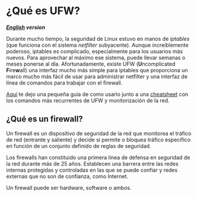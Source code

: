 # ¿Qué es UFW?
***[English](7_What_is_UFW.md) version***

Durante mucho tiempo, la seguridad de Linux estuvo en manos de *iptables* (que funciona con el sistema *netfilter* subyacente). Aunque increíblemente poderoso, iptables es complicado, especialmente para los usuarios más nuevos. Para aprovechar al máximo ese sistema, puede llevar semanas o meses ponerse al día. Afortunadamente, existe UFW (**U**ncomplicated **F**ire**w**all) una interfaz mucho más simple para iptables que proporciona un marco mucho más fácil de usar para administrar netfilter y una interfaz de línea de comandos para trabajar con el firewall.

[Aquí](https://wiki.debian.org/es/Uncomplicated%20Firewall%20%28ufw%29) te dejo una pequeña guía de como usarlo junto a una [cheatsheet](UFW_Cheatsheet.pdf) con los comandos más recurrentes de UFW y monitorización de la red.

## ¿Qué es un firewall?
Un firewall es un dispositivo de seguridad de la red que monitorea el tráfico de red (entrante y saliente) y decide si permite o bloquea tráfico específico en función de un conjunto definido de reglas de seguridad.

Los firewalls han constituido una primera línea de defensa en seguridad de la red durante más de 25 años. Establecen una barrera entre las redes internas protegidas y controladas en las que se puede confiar y redes externas que no son de confianza, como Internet.

Un firewall puede ser hardware, software o ambos.
